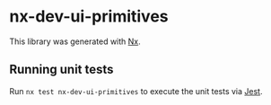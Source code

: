 # nx-dev-ui-primitives

This library was generated with [Nx](https://nx.dev).

## Running unit tests

Run `nx test nx-dev-ui-primitives` to execute the unit tests via [Jest](https://jestjs.io).
